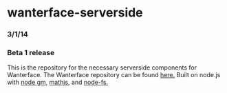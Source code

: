 wanterface-serverside
=====================
### 3/1/14
### Beta 1 release

This is the repository for the necessary serverside components for Wanterface. The Wanterface repository can be found [here.](https://github.com/thomasrstorey/wanterface)
Built on node.js with [node gm](https://github.com/aheckmann/gm), [mathjs](https://github.com/josdejong/mathjs), and [node-fs.](https://github.com/bpedro/node-fs)